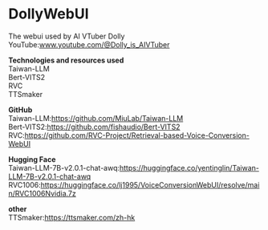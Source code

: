 # DollyWebUI
The webui used by AI VTuber Dolly  
YouTube:www.youtube.com/@Dolly_is_AIVTuber  

**Technologies and resources used**  
Taiwan-LLM  
Bert-VITS2  
RVC  
TTSmaker  

**GitHub**  
Taiwan-LLM:https://github.com/MiuLab/Taiwan-LLM  
Bert-VITS2:https://github.com/fishaudio/Bert-VITS2  
RVC:https://github.com/RVC-Project/Retrieval-based-Voice-Conversion-WebUI  

**Hugging Face**  
Taiwan-LLM-7B-v2.0.1-chat-awq:https://huggingface.co/yentinglin/Taiwan-LLM-7B-v2.0.1-chat-awq  
RVC1006:https://huggingface.co/lj1995/VoiceConversionWebUI/resolve/main/RVC1006Nvidia.7z  

**other**  
TTSmaker:https://ttsmaker.com/zh-hk  

